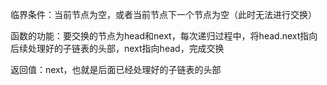临界条件：当前节点为空，或者当前节点下一个节点为空（此时无法进行交换）

函数的功能：要交换的节点为head和next，每次递归过程中，将head.next指向后续处理好的子链表的头部，next指向head，完成交换
            

返回值：next，也就是后面已经处理好的子链表的头部
